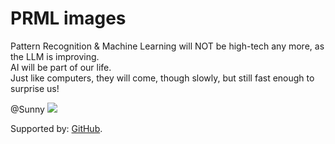 # PRML images

Pattern Recognition & Machine Learning will NOT be high-tech any more, as the LLM is improving.  
AI will be part of our life.  
Just like computers, they will come, though slowly, but still fast enough to surprise us!

@Sunny 
![](https://jsd.cdn.zzko.cn/gh/ol-storage/picx-images-hosting@master/2025/cc-by.64e29d2f0b.svg)


Supported by: [GitHub](https://github.com/XPoet/picx).
